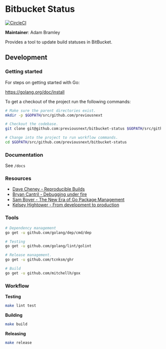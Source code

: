 Bitbucket Status
======

[![CircleCI](https://circleci.com/gh/previousnext/bitbucket-status.svg?style=svg)](https://circleci.com/gh/previousnext/bitbucket-status)

**Maintainer**: Adam Bramley

Provides a tool to update build statuses in BitBucket.

## Development

### Getting started

For steps on getting started with Go:

https://golang.org/doc/install

To get a checkout of the project run the following commands:

```bash
# Make sure the parent directories exist.
mkdir -p $GOPATH/src/github.com/previousnext

# Checkout the codebase.
git clone git@github.com:previousnext/bitbucket-status $GOPATH/src/github.com/previousnext/bitbucket-status

# Change into the project to run workflow commands.
cd $GOPATH/src/github.com/previousnext/bitbucket-status
```

### Documentation

See `/docs`

### Resources

* [Dave Cheney - Reproducible Builds](https://www.youtube.com/watch?v=c3dW80eO88I)
* [Bryan Cantril - Debugging under fire](https://www.youtube.com/watch?v=30jNsCVLpAE&t=2675s)
* [Sam Boyer - The New Era of Go Package Management](https://www.youtube.com/watch?v=5LtMb090AZI)
* [Kelsey Hightower - From development to production](https://www.youtube.com/watch?v=XL9CQobFB8I&t=787s)

### Tools

```bash
# Dependency management
go get -u github.com/golang/dep/cmd/dep

# Testing
go get -u github.com/golang/lint/golint

# Release management.
go get -u github.com/tcnksm/ghr

# Build
go get -u github.com/mitchellh/gox
```

### Workflow

**Testing**

```bash
make lint test
```

**Building**

```bash
make build
```

**Releasing**

```bash
make release
```
